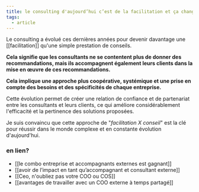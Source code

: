 ```yaml
---
title: le consulting d'aujourd’hui c’est de la facilitation et ça change tout!
tags:
  - article
---
```

Le consulting a évolué ces dernières années pour devenir davantage une [[facilitation]] qu'une simple prestation de conseils.

**Cela signifie que les consultants ne se contentent plus de donner des recommandations, mais ils accompagnent également leurs clients dans la mise en œuvre de ces recommandations.**

**Cela implique une approche plus coopérative, systémique et une prise en compte des besoins et des spécificités de chaque entreprise.**

Cette évolution permet de créer une relation de confiance et de partenariat entre les consultants et leurs clients, ce qui améliore considérablement l'efficacité et la pertinence des solutions proposées.

Je suis convaincu que cette approche de "*facilitation X conseil*" est la clé pour réussir dans le monde complexe et en constante évolution d'aujourd'hui.

### en lien?
- [[le combo entreprise et accompagnants externes est gagnant]]
- [[avoir de l’impact en tant qu’accompagnant et consultant externe]]
- [[Ceo, n'oubliez pas votre COO ou COS]]
- [[avantages de travailler avec un COO externe à temps partagé]]